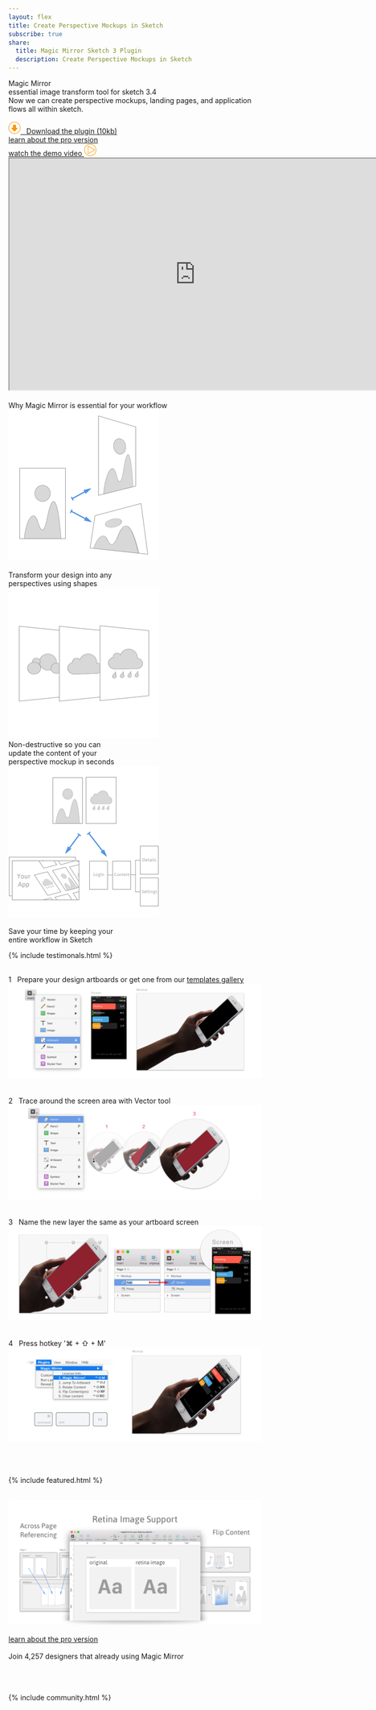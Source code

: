 ```yaml
---
layout: flex
title: Create Perspective Mockups in Sketch
subscribe: true
share:
  title: Magic Mirror Sketch 3 Plugin
  description: Create Perspective Mockups in Sketch
---
```


<!-- Start custom code on 16-11-2015 -->
<link rel="stylesheet" type="text/css" href="/css/custom-landing.css" media="screen" />
<script type="text/javascript" src="/js/jquery.fancybox.js?v=2.1.5"></script>
<link rel="stylesheet" type="text/css" href="/css/jquery.fancybox.css?v=2.1.5" media="screen" />
<script type="text/javascript">
function testVideo()
{
	jQuery('.fancybox').fancybox();
 	jQuery("#watch-video").css("display","block");
}
</script>

<div class="clearfix flex flex-center">
	<div class="sm-col sm-col-7 landing-intro">
	</div>
	<div class="sm-col sm-col-5 center flex flex-center">
		<div class="wordings">
			<span class="main-heading">Magic Mirror</span><br>
			<span class="main-sub-heading">
				essential image transform tool for sketch 3.4
			</span><br>
			<span class="main-body-content">
				Now we can create perspective mockups, landing pages, and application flows all within sketch.
			</span><br><br>
			<a href="http://api.magicmirror.design/download/latest" identifier="Free-Download" class="flex-auto border-box center btn btn-outline orange ">
				<img src="/images/icon-download.png">&nbsp;&nbsp;
				Download the plugin (10kb)
			</a><br>
			<a href="/purchase/" class="flex-none border-box center btn btn-outline orange strong custom-button">
				learn about the pro version
			</a><br>
			<a href="#watch-video" identifier="Watch-Video" onclick="testVideo();" class="watch-link fancybox">
				watch the demo video
				<img src="/images/icon-play.png">
			</a>
		</div>
	</div>
</div>
<div class="clear"></div>
<div id="watch-video">
	<iframe src="https://www.youtube.com/embed/b2bwysoKWgU" height="460" width="740"></iframe>
</div>
<div class="col-12 center custom-div-color">
	<br>
	<span class="custom-heading1">Why Magic Mirror is essential for your workflow</span><br>
	<div class="col-4 class-left">
		<img src="/images/why-transform.png"><br><br>
		<div class="second-block">
			<span class="second-block-span-content">
				Transform your design into any<br> perspectives using shapes
			</span>
		</div>
	</div>
	<div class="col-4 class-left">
		<img src="/images/why-non-destructive.png"><br>
		<div class="second-block2">
			<span class="second-block-span-content">
				Non-destructive so you can<br> update the content of your<br> perspective mockup in seconds
			</span>
		</div>
	</div>
	<div class="col-4 class-right">
		<img src="/images/why-save-time.png"><br><br>
		<div class="second-block">
			<span class="second-block-span-content">
				Save your time by keeping your<br> entire workflow in Sketch
			</span>
		</div>
	</div>
</div>
<div class="clear"></div>

{% include testimonals.html %}

<div class="col-12 center custom-div-color">
	<br>
	<span class="span1">1</span>&nbsp;&nbsp;
	<span class="span2">Prepare your design artboards or get one from our</span>
	<a class="span3" href="/templates/">templates gallery</a><br>
	<img src="/images/tutorial-1.png"><br>
</div>
<br>
<div class="col-12 center custom-div-color">
	<br>
	<span class="span1">2</span>&nbsp;&nbsp;
	<span class="span2">Trace around the screen area with Vector tool</span><br>
	<img src="/images/tutorial-2.png"><br><br>
</div>
<div class="col-12 center custom-div-color">
	<br>
	<span class="span1">3</span>&nbsp;&nbsp;
	<span class="span2">Name the new layer the same as your artboard screen</span><br>
	<img src="/images/tutorial-3.png"><br><br>
</div>
<div class="col-12 center custom-div-color">
	<br>
	<span class="span1">4</span>&nbsp;&nbsp;
	<span class="span2">Press hotkey '⌘ + ⇧ + M'</span><br>
	<img src="/images/tutorial-4.png"><br><br>
</div><br><br>

{% include featured.html %}

<div class="col-12 center custom-div-color">
	<br>
	<img src="/images/pro-pitch.png"><br><br>
	<a href="/purchase/" class="flex-none border-box center btn btn-outline orange strong custom-button">
		learn about the pro version
	</a><br><br>
	<span class="span-members">Join <span id="count">4,257</span> designers that already using Magic Mirror</span><br><br>
</div>
<br><br>
<!-- End custom code -->

{% include community.html %}